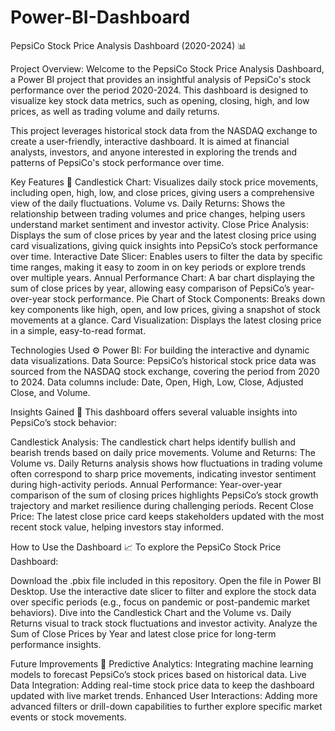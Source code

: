 # Power-BI-Dashboard
PepsiCo Stock Price Analysis Dashboard (2020-2024) 📊

Project Overview:
Welcome to the PepsiCo Stock Price Analysis Dashboard, a Power BI project that provides an insightful analysis of PepsiCo's stock performance over the period 2020-2024. This dashboard is designed to visualize key stock data metrics, such as opening, closing, high, and low prices, as well as trading volume and daily returns.

This project leverages historical stock data from the NASDAQ exchange to create a user-friendly, interactive dashboard. It is aimed at financial analysts, investors, and anyone interested in exploring the trends and patterns of PepsiCo's stock performance over time.

Key Features 🌟
Candlestick Chart: Visualizes daily stock price movements, including open, high, low, and close prices, giving users a comprehensive view of the daily fluctuations.
Volume vs. Daily Returns: Shows the relationship between trading volumes and price changes, helping users understand market sentiment and investor activity.
Close Price Analysis: Displays the sum of close prices by year and the latest closing price using card visualizations, giving quick insights into PepsiCo’s stock performance over time.
Interactive Date Slicer: Enables users to filter the data by specific time ranges, making it easy to zoom in on key periods or explore trends over multiple years.
Annual Performance Chart: A bar chart displaying the sum of close prices by year, allowing easy comparison of PepsiCo’s year-over-year stock performance.
Pie Chart of Stock Components: Breaks down key components like high, open, and low prices, giving a snapshot of stock movements at a glance.
Card Visualization: Displays the latest closing price in a simple, easy-to-read format.

Technologies Used ⚙️
Power BI: For building the interactive and dynamic data visualizations.
Data Source: PepsiCo’s historical stock price data was sourced from the NASDAQ stock exchange, covering the period from 2020 to 2024.
Data columns include: Date, Open, High, Low, Close, Adjusted Close, and Volume.

Insights Gained 🧐
This dashboard offers several valuable insights into PepsiCo’s stock behavior:

Candlestick Analysis: The candlestick chart helps identify bullish and bearish trends based on daily price movements.
Volume and Returns: The Volume vs. Daily Returns analysis shows how fluctuations in trading volume often correspond to sharp price movements, indicating investor sentiment during high-activity periods.
Annual Performance: Year-over-year comparison of the sum of closing prices highlights PepsiCo’s stock growth trajectory and market resilience during challenging periods.
Recent Close Price: The latest close price card keeps stakeholders updated with the most recent stock value, helping investors stay informed.

How to Use the Dashboard 📈
To explore the PepsiCo Stock Price Dashboard:

Download the .pbix file included in this repository.
Open the file in Power BI Desktop.
Use the interactive date slicer to filter and explore the stock data over specific periods (e.g., focus on pandemic or post-pandemic market behaviors).
Dive into the Candlestick Chart and the Volume vs. Daily Returns visual to track stock fluctuations and investor activity.
Analyze the Sum of Close Prices by Year and latest close price for long-term performance insights.

Future Improvements 🚀
Predictive Analytics: Integrating machine learning models to forecast PepsiCo’s stock prices based on historical data.
Live Data Integration: Adding real-time stock price data to keep the dashboard updated with live market trends.
Enhanced User Interactions: Adding more advanced filters or drill-down capabilities to further explore specific market events or stock movements.

